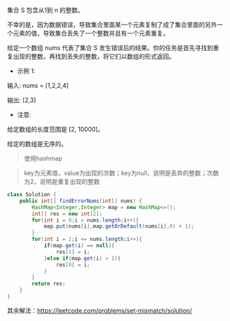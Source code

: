 集合 S 包含从1到 n 的整数。

不幸的是，因为数据错误，导致集合里面某一个元素复制了成了集合里面的另外一个元素的值，导致集合丢失了一个整数并且有一个元素重复。

给定一个数组 nums 代表了集合 S 发生错误后的结果。你的任务是首先寻找到重复出现的整数，再找到丢失的整数，将它们以数组的形式返回。

- 示例 1:

输入: nums = [1,2,2,4]

输出: [2,3]

- 注意:

给定数组的长度范围是 [2, 10000]。

给定的数组是无序的。

>使用hashmap

>key为元素值，value为出现的次数；key为null，说明是丢弃的整数；次数为2，说明是重复出现的整数
```java
class Solution {
    public int[] findErrorNums(int[] nums) {
        HashMap<Integer,Integer> map = new HashMap<>();
        int[] res = new int[2];
        for(int i = 0;i < nums.length;i++){
            map.put(nums[i],map.getOrDefault(nums[i],0) + 1);
        }
        for(int i = 1;i <= nums.length;i++){
            if(map.get(i) == null){
                res[1] = i;
            }else if(map.get(i) > 1){
                res[0] = i;
            }
        }
        return res;
    }
}
```
其余解法：https://leetcode.com/problems/set-mismatch/solution/

